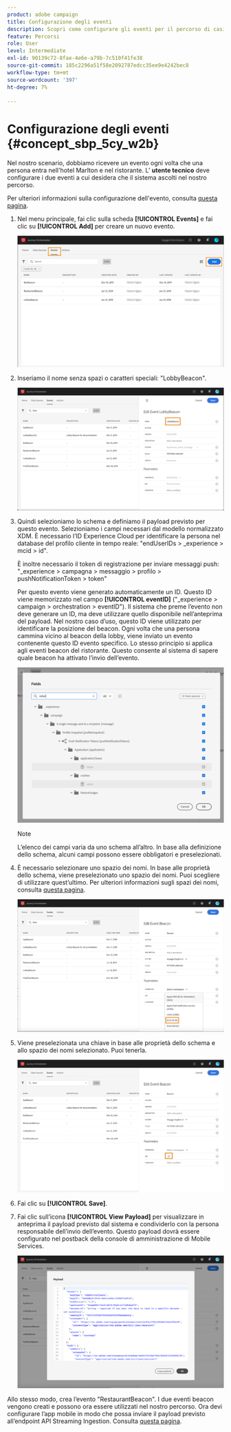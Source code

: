 ```yaml
---
product: adobe campaign
title: Configurazione degli eventi
description: Scopri come configurare gli eventi per il percorso di casi d’uso avanzati
feature: Percorsi
role: User
level: Intermediate
exl-id: 90139c72-8fae-4e6e-a79b-7c510f41fe38
source-git-commit: 185c2296a51f58e2092787edcc35ee9e4242bec8
workflow-type: tm+mt
source-wordcount: '397'
ht-degree: 7%

---
```


# Configurazione degli eventi {#concept_sbp_5cy_w2b}

Nel nostro scenario, dobbiamo ricevere un evento ogni volta che una persona entra nell&#39;hotel Marlton e nel ristorante. L’ **utente tecnico** deve configurare i due eventi a cui desidera che il sistema ascolti nel nostro percorso.

Per ulteriori informazioni sulla configurazione dell&#39;evento, consulta [questa pagina](../event/about-events.md).

1. Nel menu principale, fai clic sulla scheda **[!UICONTROL Events]** e fai clic su **[!UICONTROL Add]** per creare un nuovo evento.

   ![](../assets/journeyuc1_1.png)

1. Inseriamo il nome senza spazi o caratteri speciali: &quot;LobbyBeacon&quot;.

   ![](../assets/journeyuc2_1.png)

1. Quindi selezioniamo lo schema e definiamo il payload previsto per questo evento. Selezioniamo i campi necessari dal modello normalizzato XDM. È necessario l’ID Experience Cloud per identificare la persona nel database del profilo cliente in tempo reale: &quot;endUserIDs > _experience > mcid > id&quot;.

   È inoltre necessario il token di registrazione per inviare messaggi push: &quot;_experience > campagna > messaggio > profilo > pushNotificationToken > token&quot;

   Per questo evento viene generato automaticamente un ID. Questo ID viene memorizzato nel campo **[!UICONTROL eventID]** (&quot;_experience > campaign > orchestration > eventID&quot;). Il sistema che preme l’evento non deve generare un ID, ma deve utilizzare quello disponibile nell’anteprima del payload. Nel nostro caso d’uso, questo ID viene utilizzato per identificare la posizione del beacon. Ogni volta che una persona cammina vicino al beacon della lobby, viene inviato un evento contenente questo ID evento specifico. Lo stesso principio si applica agli eventi beacon del ristorante. Questo consente al sistema di sapere quale beacon ha attivato l’invio dell’evento.

   ![](../assets/journeyuc2_2.png)

   >[!NOTE]
   >
   >L’elenco dei campi varia da uno schema all’altro. In base alla definizione dello schema, alcuni campi possono essere obbligatori e preselezionati.

1. È necessario selezionare uno spazio dei nomi. In base alle proprietà dello schema, viene preselezionato uno spazio dei nomi. Puoi scegliere di utilizzare quest’ultimo. Per ulteriori informazioni sugli spazi dei nomi, consulta [questa pagina](../event/selecting-the-namespace.md).

   ![](../assets/journeyuc2_4.png)

1. Viene preselezionata una chiave in base alle proprietà dello schema e allo spazio dei nomi selezionato. Puoi tenerla.

   ![](../assets/journeyuc2_4bis.png)

1. Fai clic su **[!UICONTROL Save]**.

1. Fai clic sull’icona **[!UICONTROL View Payload]** per visualizzare in anteprima il payload previsto dal sistema e condividerlo con la persona responsabile dell’invio dell’evento.  Questo payload dovrà essere configurato nel postback della console di amministrazione di Mobile Services.

   ![](../assets/journeyuc2_5.png)

Allo stesso modo, crea l’evento &quot;RestaurantBeacon&quot;. I due eventi beacon vengono creati e possono ora essere utilizzati nel nostro percorso. Ora devi configurare l’app mobile in modo che possa inviare il payload previsto all’endpoint API Streaming Ingestion. Consulta [questa pagina](../event/additional-steps-to-send-events-to-journey-orchestration.md).
